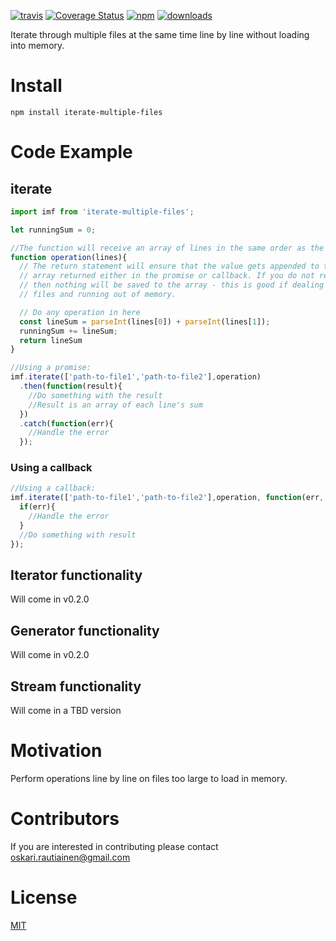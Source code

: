 [![travis][travis-image]][travis-url] [![Coverage Status][coveralls-image]][coveralls-url] [![npm][npm-image]][npm-url] [![downloads][downloads-image]][downloads-url]

[travis-image]: https://travis-ci.org/rautio/iterate-multiple-files.svg?branch=master
[travis-url]: https://travis-ci.org/rautio/iterate-multiple-files
[coveralls-image]:https://coveralls.io/repos/github/rautio/iterate-multiple-files/badge.svg?branch=master
[coveralls-url]:https://coveralls.io/github/rautio/iterate-multiple-files?branch=master
[npm-image]: https://img.shields.io/npm/v/iterate-multiple-files.svg
[npm-url]: https://npmjs.org/package/iterate-multiple-files
[downloads-image]: https://img.shields.io/npm/dm/iterate-multiple-files.svg
[downloads-url]: https://npmjs.org/package/iterate-multiple-files

Iterate through multiple files at the same time line by line without loading into memory.

# Install
```npm install iterate-multiple-files```

# Code Example

## iterate

```javascript
import imf from 'iterate-multiple-files';

let runningSum = 0;

//The function will receive an array of lines in the same order as the input file paths
function operation(lines){
  // The return statement will ensure that the value gets appended to the final
  // array returned either in the promise or callback. If you do not return anything
  // then nothing will be saved to the array - this is good if dealing with large 
  // files and running out of memory.

  // Do any operation in here
  const lineSum = parseInt(lines[0]) + parseInt(lines[1]);
  runningSum += lineSum;
  return lineSum
}

//Using a promise:
imf.iterate(['path-to-file1','path-to-file2'],operation)
  .then(function(result){
    //Do something with the result
    //Result is an array of each line's sum
  })
  .catch(function(err){
    //Handle the error
  });
```
### Using a callback
```javascript
//Using a callback:
imf.iterate(['path-to-file1','path-to-file2'],operation, function(err, result){
  if(err){
    //Handle the error
  }
  //Do something with result
});
```

## Iterator functionality
Will come in v0.2.0

## Generator functionality
Will come in v0.2.0

## Stream functionality
Will come in a TBD version

# Motivation
Perform operations line by line on files too large to load in memory.

# Contributors
If you are interested in contributing please contact oskari.rautiainen@gmail.com

# License

[MIT](https://vjpr.mit-license.org)